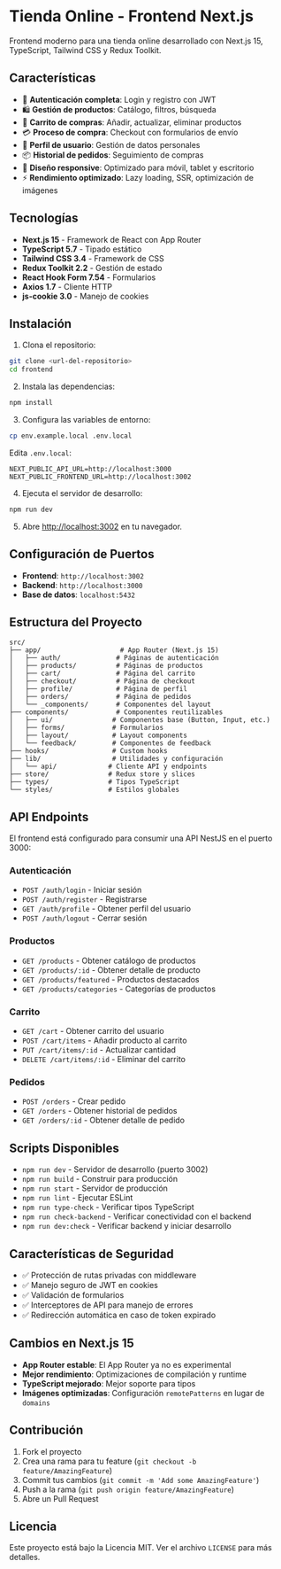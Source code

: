 # Tienda Online - Frontend Next.js

Frontend moderno para una tienda online desarrollado con Next.js 15, TypeScript, Tailwind CSS y Redux Toolkit.

## Características

- 🔐 **Autenticación completa**: Login y registro con JWT
- 🛍️ **Gestión de productos**: Catálogo, filtros, búsqueda
- 🛒 **Carrito de compras**: Añadir, actualizar, eliminar productos
- 💳 **Proceso de compra**: Checkout con formularios de envío
- 👤 **Perfil de usuario**: Gestión de datos personales
- 📦 **Historial de pedidos**: Seguimiento de compras
- 📱 **Diseño responsive**: Optimizado para móvil, tablet y escritorio
- ⚡ **Rendimiento optimizado**: Lazy loading, SSR, optimización de imágenes

## Tecnologías

- **Next.js 15** - Framework de React con App Router
- **TypeScript 5.7** - Tipado estático
- **Tailwind CSS 3.4** - Framework de CSS
- **Redux Toolkit 2.2** - Gestión de estado
- **React Hook Form 7.54** - Formularios
- **Axios 1.7** - Cliente HTTP
- **js-cookie 3.0** - Manejo de cookies

## Instalación

1. Clona el repositorio:
```bash
git clone <url-del-repositorio>
cd frontend
```

2. Instala las dependencias:
```bash
npm install
```

3. Configura las variables de entorno:
```bash
cp env.example.local .env.local
```

Edita `.env.local`:
```env
NEXT_PUBLIC_API_URL=http://localhost:3000
NEXT_PUBLIC_FRONTEND_URL=http://localhost:3002
```

4. Ejecuta el servidor de desarrollo:
```bash
npm run dev
```

5. Abre [http://localhost:3002](http://localhost:3002) en tu navegador.

## Configuración de Puertos

- **Frontend**: `http://localhost:3002`
- **Backend**: `http://localhost:3000`
- **Base de datos**: `localhost:5432`

## Estructura del Proyecto

```
src/
├── app/                    # App Router (Next.js 15)
│   ├── auth/              # Páginas de autenticación
│   ├── products/          # Páginas de productos
│   ├── cart/              # Página del carrito
│   ├── checkout/          # Página de checkout
│   ├── profile/           # Página de perfil
│   ├── orders/            # Página de pedidos
│   └── _components/       # Componentes del layout
├── components/            # Componentes reutilizables
│   ├── ui/               # Componentes base (Button, Input, etc.)
│   ├── forms/            # Formularios
│   ├── layout/           # Layout components
│   └── feedback/         # Componentes de feedback
├── hooks/                # Custom hooks
├── lib/                  # Utilidades y configuración
│   └── api/             # Cliente API y endpoints
├── store/               # Redux store y slices
├── types/               # Tipos TypeScript
└── styles/              # Estilos globales
```

## API Endpoints

El frontend está configurado para consumir una API NestJS en el puerto 3000:

### Autenticación
- `POST /auth/login` - Iniciar sesión
- `POST /auth/register` - Registrarse
- `GET /auth/profile` - Obtener perfil del usuario
- `POST /auth/logout` - Cerrar sesión

### Productos
- `GET /products` - Obtener catálogo de productos
- `GET /products/:id` - Obtener detalle de producto
- `GET /products/featured` - Productos destacados
- `GET /products/categories` - Categorías de productos

### Carrito
- `GET /cart` - Obtener carrito del usuario
- `POST /cart/items` - Añadir producto al carrito
- `PUT /cart/items/:id` - Actualizar cantidad
- `DELETE /cart/items/:id` - Eliminar del carrito

### Pedidos
- `POST /orders` - Crear pedido
- `GET /orders` - Obtener historial de pedidos
- `GET /orders/:id` - Obtener detalle de pedido

## Scripts Disponibles

- `npm run dev` - Servidor de desarrollo (puerto 3002)
- `npm run build` - Construir para producción
- `npm run start` - Servidor de producción
- `npm run lint` - Ejecutar ESLint
- `npm run type-check` - Verificar tipos TypeScript
- `npm run check-backend` - Verificar conectividad con el backend
- `npm run dev:check` - Verificar backend y iniciar desarrollo

## Características de Seguridad

- ✅ Protección de rutas privadas con middleware
- ✅ Manejo seguro de JWT en cookies
- ✅ Validación de formularios
- ✅ Interceptores de API para manejo de errores
- ✅ Redirección automática en caso de token expirado

## Cambios en Next.js 15

- **App Router estable**: El App Router ya no es experimental
- **Mejor rendimiento**: Optimizaciones de compilación y runtime
- **TypeScript mejorado**: Mejor soporte para tipos
- **Imágenes optimizadas**: Configuración `remotePatterns` en lugar de `domains`

## Contribución

1. Fork el proyecto
2. Crea una rama para tu feature (`git checkout -b feature/AmazingFeature`)
3. Commit tus cambios (`git commit -m 'Add some AmazingFeature'`)
4. Push a la rama (`git push origin feature/AmazingFeature`)
5. Abre un Pull Request

## Licencia

Este proyecto está bajo la Licencia MIT. Ver el archivo `LICENSE` para más detalles. 